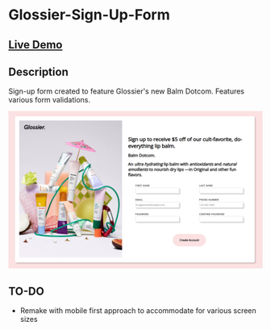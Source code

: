 # Glossier-Sign-Up-Form

## [Live Demo](https://linmelissa.github.io/Glossier-Sign-Up-Form/)

## Description
Sign-up form created to feature Glossier's new Balm Dotcom. Features various form validations.

<p align="center">
  <img src="/images/preview.png">
</p>

## TO-DO
- Remake with mobile first approach to accommodate for various screen sizes
